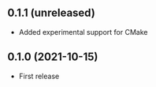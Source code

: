 ## 0.1.1 (unreleased)

- Added experimental support for CMake

## 0.1.0 (2021-10-15)

- First release

